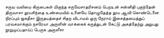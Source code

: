 
சருவ வலிமை கிருபைகள் மிகுந்த சருவேசாதரிசனம் பெறஉன் சன்னிதி புகுந்தேன் திருவாசா
தூயசிந்தை உண்மையில் உனையே தொழுதேத்த
தூய ஆவி கொண்டெனை நிரப்பும் ஜகதீசா
இருதயத்தைச் சிதற விடாமல் ஒரு நேராய்
இசைத்தமைத்துப் பரவசமாக்கும் நசரேயா
அருளின் வாக்கைக் கருத்துடன் கேட்டு அகத்தேற்று
அறுபது நூறுமுப்பதாய்ப் பெருக அருளீசா


